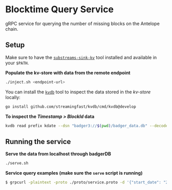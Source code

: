 # Blocktime Query Service

gRPC service for querying the number of missing blocks on the Antelope chain.

## Setup

Make sure to have the [`substreams-sink-kv`](https://github.com/streamingfast/substreams-sink-kv) tool installed and available in your `$PATH`.

**Populate the kv-store with data from the remote endpoint**
```bash
./inject.sh <endpoint-url>
```

You can install the [`kvdb`](https://github.com/streamingfast/kvdb) tool to inspect the data stored in the *kv-store* locally:
```bash
go install github.com/streamingfast/kvdb/cmd/kvdb@develop
```

**To inspect the *Timestamp > BlockId* data**
```bash
kvdb read prefix kdate --dsn "badger3://$(pwd)/badger_data.db" --decoder="proto://./proto/antelope_block_meta.proto@antelope.antelope_block_meta.v1.AntelopeBlockMeta"
```

## Running the service

**Serve the data from localhost through badgerDB**
```bash
./serve.sh
```

**Service query examples (make sure the `serve` script is running)**
```bash
$ grpcurl -plaintext -proto ./proto/service.proto -d '{"start_date": "2023-07-26T11:36:37.500Z", "end_date": "2023-07-26T11:36:39.000Z"}' localhost:7878 pinax.service.v1.AntelopeReliability.CountMissingBlocks

```